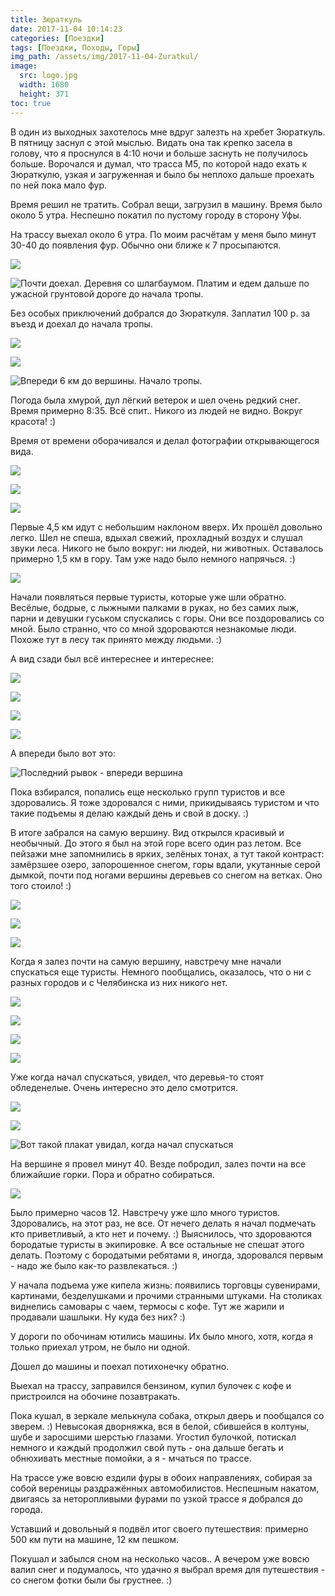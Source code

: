 ```yaml
---
title: Зюраткуль
date: 2017-11-04 10:14:23
categories: [Поездки]
tags: [Поездки, Походы, Горы]
img_path: /assets/img/2017-11-04-Zuratkul/
image:
  src: logo.jpg
  width: 1680
  height: 371
toc: true
---
```


В один из выходных захотелось мне вдруг залезть на хребет Зюраткуль. В пятницу заснул с этой мыслью. Видать она так крепко засела в голову, что я проснулся в 4:10 ночи и больше заснуть не получилось больше. Ворочался и думал, что трасса М5, по которой надо ехать к Зюраткулю, узкая и загруженная и было бы неплохо дальше проехать по ней пока мало фур.

<!-- more -->

Время решил не тратить. Собрал вещи, загрузил в машину. Время было около 5 утра. Неспешно покатил по пустому городу в сторону Уфы.

На трассу выехал около 6 утра. По моим расчётам у меня было минут 30-40 до появления фур. Обычно они ближе к 7 просыпаются.

![](1.jpg)

![Почти доехал. Деревня со шлагбаумом. Платим и едем дальше по ужасной грунтовой дороге до начала тропы.](2.jpg)

Без особых приключений добрался до Зюраткуля. Заплатил 100 р. за въезд и доехал до начала тропы.

![](3.jpg)

![](4.jpg)

![Впереди 6 км до вершины. Начало тропы.](5.jpg)

Погода была хмурой, дул лёгкий ветерок и шел очень редкий снег. Время примерно 8:35. Всё спит.. Никого из людей не видно. Вокруг красота! :)

Время от времени оборачивался и делал фотографии открывающегося вида.

![](6.jpg)

![](7.jpg)

![](8.jpg)

Первые 4,5 км идут с небольшим наклоном вверх. Их прошёл довольно легко. Шел не спеша, вдыхал свежий, прохладный воздух и слушал звуки леса. Никого не было вокруг: ни людей, ни животных. Оставалось примерно 1,5 км в гору. Там уже надо было немного напрячься. :)

![](9.jpg)

Начали появляться первые туристы, которые уже шли обратно. Весёлые, бодрые, с лыжными палками в руках, но без самих лыж, парни и девушки гуськом спускались с горы. Они все поздоровались со мной. Было странно, что со мной здороваются незнакомые люди. Похоже тут в лесу так принято между людьми. :)

А вид сзади был всё интереснее и интереснее:

![](10.jpg)

![](11.jpg)

![](12.jpg)

![](13.jpg)

А впереди было вот это:

![Последний рывок - впереди вершина](14.jpg)

Пока взбирался, попались еще несколько групп туристов и все здоровались. Я тоже здоровался с ними, прикидываясь туристом и что такие подъемы я делаю каждый день и свой в доску. :)

В итоге забрался на самую вершину. Вид открылся красивый и необычный. До этого я был на этой горе всего один раз летом. Все пейзажи мне запомнились в ярких, зелёных тонах, а тут такой контраст: замёрзшее озеро, запорошенное снегом, горы вдали, укутанные серой дымкой, почти под ногами вершины деревьев со снегом на ветках. Оно того стоило! :)

![](15.jpg)

![](16.jpg)

![](17.jpg)

Когда я залез почти на самую вершину, навстречу мне начали спускаться еще туристы. Немного пообщались, оказалось, что о ни с разных городов и с Челябинска из них никого нет.

![](18.jpg)

![](19.jpg)

![](20.jpg)

![](21.jpg)

Уже когда начал спускаться, увидел, что деревья-то стоят обледенелые. Очень интересно это дело смотрится.

![](22.jpg)

![](23.jpg)

![Вот такой плакат увидал, когда начал спускаться](24.jpg)

На вершине я провел минут 40. Везде побродил, залез почти на все ближайшие горки. Пора и обратно собираться.

![](25.jpg)

Было примерно часов 12. Навстречу уже шло много туристов. Здоровались, на этот раз, не все. От нечего делать я начал подмечать кто приветливый, а кто нет и почему. :) Выяснилось, что здороваются бородатые туристы в экипировке. А все остальные не спешат этого делать. Поэтому с бородатыми ребятами я, иногда, здоровался первым - надо же было как-то развлекаться. :)

У начала подъема уже кипела жизнь: появились торговцы сувенирами, картинами, безделушками и прочими странными штуками. На столиках виднелись самовары с чаем, термосы с кофе. Тут же жарили и продавали шашлыки. Ну куда без них? :)

У дороги по обочинам ютились машины. Их было много, хотя, когда я только приехал утром, не было ни одной.

Дошел до машины и поехал потихонечку обратно.

Выехал на трассу, заправился бензином, купил булочек с кофе и пристроился на обочине позавтракать.

Пока кушал, в зеркале мелькнула собака, открыл дверь и пообщался со зверем. :) Невысокая дворняжка, вся в белой, сбившейся в колтуны, шубе и заросшими шерстью глазами. Угостил булочкой, потискал немного и каждый продолжил свой путь - она дальше бегать и обнюхивать местные помойки, а я - мчаться по трассе.

На трассе уже вовсю ездили фуры в обоих направлениях, собирая за собой вереницы раздражённых автомобилистов. Неспешным накатом, двигаясь за неторопливыми фурами по узкой трассе я добрался до города.

Уставший и довольный я подвёл итог своего путешествия: примерно 500 км пути на машине, 12 км пешком.

Покушал и забылся сном на несколько часов.. А вечером уже вовсю валил снег и подумалось, что удачно я выбрал время для путешествия - со снегом фотки были бы грустнее. :)

